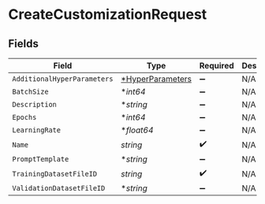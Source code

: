 # CreateCustomizationRequest


## Fields

| Field                                                      | Type                                                       | Required                                                   | Description                                                |
| ---------------------------------------------------------- | ---------------------------------------------------------- | ---------------------------------------------------------- | ---------------------------------------------------------- |
| `AdditionalHyperParameters`                                | [*HyperParameters](../../models/shared/hyperparameters.md) | :heavy_minus_sign:                                         | N/A                                                        |
| `BatchSize`                                                | **int64*                                                   | :heavy_minus_sign:                                         | N/A                                                        |
| `Description`                                              | **string*                                                  | :heavy_minus_sign:                                         | N/A                                                        |
| `Epochs`                                                   | **int64*                                                   | :heavy_minus_sign:                                         | N/A                                                        |
| `LearningRate`                                             | **float64*                                                 | :heavy_minus_sign:                                         | N/A                                                        |
| `Name`                                                     | *string*                                                   | :heavy_check_mark:                                         | N/A                                                        |
| `PromptTemplate`                                           | **string*                                                  | :heavy_minus_sign:                                         | N/A                                                        |
| `TrainingDatasetFileID`                                    | *string*                                                   | :heavy_check_mark:                                         | N/A                                                        |
| `ValidationDatasetFileID`                                  | **string*                                                  | :heavy_minus_sign:                                         | N/A                                                        |